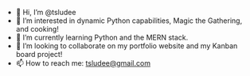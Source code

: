 - 👋 Hi, I’m @tsludee
- 👀 I’m interested in dynamic Python capabilities, Magic the Gathering, and cooking!
- 🌱 I’m currently learning Python and the MERN stack.
- 💞️ I’m looking to collaborate on my portfolio website and my Kanban board project!
- 📫 How to reach me: tsludee@gmail.com

<!---
tsludee/tsludee is a ✨ special ✨ repository because its `README.md` (this file) appears on your GitHub profile.
You can click the Preview link to take a look at your changes.
--->
